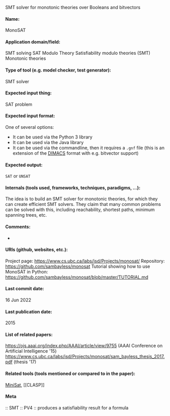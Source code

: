 SMT solver for monotonic theories over Booleans and bitvectors

#### Name:
MonoSAT

#### Application domain/field:
SMT solving
SAT Modulo Theory
Satisfiability modulo theories (SMT)
Monotonic theories

#### Type of tool (e.g. model checker, test generator):
SMT solver

#### Expected input thing:
SAT problem

#### Expected input format:
One of several options:
- It can be used via the Python 3 library
- It can be used via the Java library
- It can be used via the commandline, then it requires a `.gnf` file (this is an extension of the [DIMACS](../../../Formats/DIMACS.md) format with e.g. bitvector support)

#### Expected output:
`SAT` or `UNSAT`

#### Internals (tools used, frameworks, techniques, paradigms, ...):
The idea is to build an SMT solver for monotonic theories, for which they can create efficient SMT solvers. They claim that many common problems can be solved with this, including reachability, shortest paths, minimum spanning trees, etc.

#### Comments:
-

#### URIs (github, websites, etc.):
Project page: https://www.cs.ubc.ca/labs/isd/Projects/monosat/
Repository: https://github.com/sambayless/monosat
Tutorial showing how to use MonoSAT in Python: https://github.com/sambayless/monosat/blob/master/TUTORIAL.md

#### Last commit date:
16 Jun 2022

#### Last publication date:
2015

#### List of related papers:
https://ojs.aaai.org/index.php/AAAI/article/view/9755 (AAAI Conference on Artificial Intelligence '15)
https://www.cs.ubc.ca/labs/isd/Projects/monosat/sam_bayless_thesis_2017.pdf (thesis '17)

#### Related tools (tools mentioned or compared to in the paper):
[MiniSat](../SAT/MiniSat.md), [[CLASP]]

#### Meta
:: SMT
:: PV4 :: produces a satisfiability result for a formula